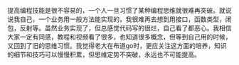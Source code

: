 提高编程技能是很不容易的，一个人一旦习惯了某种编程思维就很难再突破。就说说我自己，一个业务用一般方法能实现的，我很难再去想到用接口，函数类型，闭包，反射等。虽然业务实现了，但总感觉代码写的很烂，自己看了都恶心。我相信大家一定有同感，教程和视频看了很多，也知道很多概念，但等到自己用的时候，又回到了旧的思维习惯。我觉得老大在布道go时，更应关注这方面的培养，知识的细节和技巧可以慢慢积累，但思维定势不突破，永远也不可能提高。
